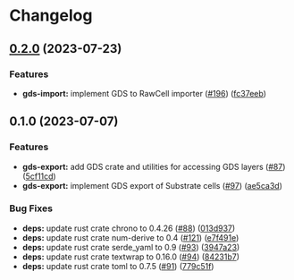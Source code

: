 # Changelog

## [0.2.0](https://github.com/substrate-labs/substrate2/compare/gds-v0.1.0...gds-v0.2.0) (2023-07-23)


### Features

* **gds-import:** implement GDS to RawCell importer ([#196](https://github.com/substrate-labs/substrate2/issues/196)) ([fc37eeb](https://github.com/substrate-labs/substrate2/commit/fc37eeb6bac10779491b98bcadcc0eeaeb7d8ec5))

## 0.1.0 (2023-07-07)


### Features

* **gds-export:** add GDS crate and utilities for accessing GDS layers ([#87](https://github.com/substrate-labs/substrate2/issues/87)) ([5cf11cd](https://github.com/substrate-labs/substrate2/commit/5cf11cd0ff80d637ca7210a603625a3b950cdaa4))
* **gds-export:** implement GDS export of Substrate cells ([#97](https://github.com/substrate-labs/substrate2/issues/97)) ([ae5ca3d](https://github.com/substrate-labs/substrate2/commit/ae5ca3d0356848eb8e080a7714667193bb9d28fb))


### Bug Fixes

* **deps:** update rust crate chrono to 0.4.26 ([#88](https://github.com/substrate-labs/substrate2/issues/88)) ([013d937](https://github.com/substrate-labs/substrate2/commit/013d937145cd6bbc5fb9db1bdc481f9db716c5e4))
* **deps:** update rust crate num-derive to 0.4 ([#121](https://github.com/substrate-labs/substrate2/issues/121)) ([e7f491e](https://github.com/substrate-labs/substrate2/commit/e7f491efcb5a3fd7a5c9af0c17b5d6578a4e7d76))
* **deps:** update rust crate serde_yaml to 0.9 ([#93](https://github.com/substrate-labs/substrate2/issues/93)) ([3947a23](https://github.com/substrate-labs/substrate2/commit/3947a238f7b05fc9c23987b3beba538d1d582fc8))
* **deps:** update rust crate textwrap to 0.16.0 ([#94](https://github.com/substrate-labs/substrate2/issues/94)) ([84231b7](https://github.com/substrate-labs/substrate2/commit/84231b76ac13fa55043f1fe36739bccaf6fdc6dc))
* **deps:** update rust crate toml to 0.7.5 ([#91](https://github.com/substrate-labs/substrate2/issues/91)) ([779c51f](https://github.com/substrate-labs/substrate2/commit/779c51feb824f415e75071f1f7440ca1da5cf36e))
